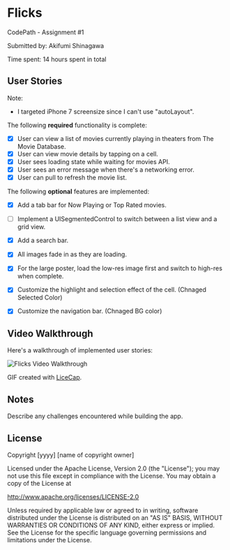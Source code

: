 # Flicks
CodePath - Assignment #1

Submitted by: Akifumi Shinagawa

Time spent: 14 hours spent in total

## User Stories

Note:
- I targeted iPhone 7 screensize since I can't use "autoLayout".


The following **required** functionality is complete:

* [x] User can view a list of movies currently playing in theaters from The Movie Database.
* [x] User can view movie details by tapping on a cell.
* [x] User sees loading state while waiting for movies API.
* [x] User sees an error message when there's a networking error.
* [x] User can pull to refresh the movie list.

The following **optional** features are implemented:
* [x] Add a tab bar for Now Playing or Top Rated movies.
* [ ] Implement a UISegmentedControl to switch between a list view and a grid view. 
* [x] Add a search bar.
* [x] All images fade in as they are loading.
* [x] For the large poster, load the low-res image first and switch to high-res when complete. 
* [x] Customize the highlight and selection effect of the cell. (Chnaged Selected Color)
* [x] Customize the navigation bar. (Chnaged BG color)



## Video Walkthrough

Here's a walkthrough of implemented user stories:

<img src="http://i.imgur.com/Hhn78tY.gif" title='Flicks Video Walkthrough' width='' alt='Flicks Video Walkthrough' />

GIF created with [LiceCap](http://www.cockos.com/licecap/).

## Notes

Describe any challenges encountered while building the app.

## License

Copyright [yyyy] [name of copyright owner]

Licensed under the Apache License, Version 2.0 (the "License");
you may not use this file except in compliance with the License.
You may obtain a copy of the License at

http://www.apache.org/licenses/LICENSE-2.0

Unless required by applicable law or agreed to in writing, software
distributed under the License is distributed on an "AS IS" BASIS,
WITHOUT WARRANTIES OR CONDITIONS OF ANY KIND, either express or implied.
See the License for the specific language governing permissions and
limitations under the License.

